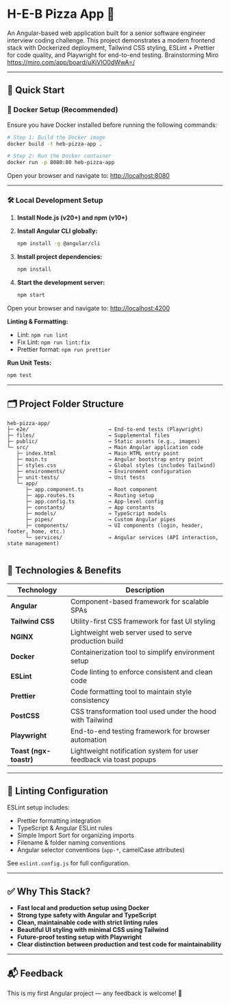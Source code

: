 # H-E-B Pizza App 🍕

An Angular-based web application built for a senior software engineer interview coding challenge. This project demonstrates a modern frontend stack with Dockerized deployment, Tailwind CSS styling, ESLint + Prettier for code quality, and Playwright for end-to-end testing. Brainstorming Miro https://miro.com/app/board/uXjVIO0dWwA=/


---

## 🚀 Quick Start

### 🐳 Docker Setup (Recommended)
Ensure you have Docker installed before running the following commands:

```bash
# Step 1: Build the Docker image
docker build -t heb-pizza-app .

# Step 2: Run the Docker container
docker run -p 8080:80 heb-pizza-app
```

Open your browser and navigate to: [http://localhost:8080](http://localhost:8080)

---

### 🛠️ Local Development Setup

1. **Install Node.js (v20+) and npm (v10+)**
2. **Install Angular CLI globally:**
   ```bash
   npm install -g @angular/cli
   ```
3. **Install project dependencies:**
   ```bash
   npm install
   ```

4. **Start the development server:**
   ```bash
   npm start
   ```

Open your browser and navigate to: [http://localhost:4200](http://localhost:4200)

**Linting & Formatting:**
   - Lint: `npm run lint`
   - Fix Lint: `npm run lint:fix`
   - Prettier format: `npm run prettier`

**Run Unit Tests:**
   ```bash
   npm test
   ```

---

## 🗂️ Project Folder Structure

```
heb-pizza-app/
├─ e2e/                          → End-to-end tests (Playwright)
├─ files/                        → Supplemental files
├─ public/                       → Static assets (e.g., images)
└─ src/                          → Main Angular application code
   ├─ index.html                 → Main HTML entry point
   ├─ main.ts                    → Angular bootstrap entry point
   ├─ styles.css                 → Global styles (includes Tailwind)
   ├─ environments/              → Environment configuration
   ├─ unit-tests/                → Unit tests
   └─ app/
      ├─ app.component.ts        → Root component
      ├─ app.routes.ts           → Routing setup
      ├─ app.config.ts           → App-level config
      ├─ constants/              → App constants
      ├─ models/                 → TypeScript models
      ├─ pipes/                  → Custom Angular pipes
      ├─ components/             → UI components (login, header, footer, home, etc.)
      └─ services/               → Angular services (API interaction, state management)
   

```

## 🧩 Technologies & Benefits

| Technology     | Description |
|----------------|-------------|
| **Angular**    | Component-based framework for scalable SPAs |
| **Tailwind CSS** | Utility-first CSS framework for fast UI styling |
| **NGINX**      | Lightweight web server used to serve production build |
| **Docker**     | Containerization tool to simplify environment setup |
| **ESLint**     | Code linting to enforce consistent and clean code |
| **Prettier**   | Code formatting tool to maintain style consistency |
| **PostCSS**    | CSS transformation tool used under the hood with Tailwind |
| **Playwright** | End-to-end testing framework for browser automation |
| **Toast (ngx-toastr)** | Lightweight notification system for user feedback via toast popups |

---

## 📏 Linting Configuration

ESLint setup includes:
- Prettier formatting integration
- TypeScript & Angular ESLint rules
- Simple Import Sort for organizing imports
- Filename & folder naming conventions
- Angular selector conventions (`app-*`, camelCase attributes)

See `eslint.config.js` for full configuration.

---

## ✅ Why This Stack?

- **Fast local and production setup using Docker**
- **Strong type safety with Angular and TypeScript**
- **Clean, maintainable code with strict linting rules**
- **Beautiful UI styling with minimal CSS using Tailwind**
- **Future-proof testing setup with Playwright**
- **Clear distinction between production and test code for maintainability**

---

## 📬 Feedback

This is my first Angular project — any feedback is welcome! 🙌
